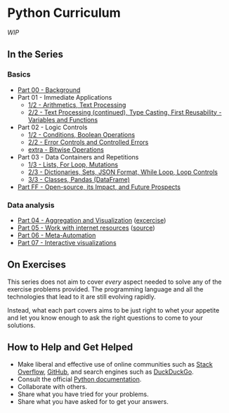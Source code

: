 # Python Curriculum

_WIP_

## In the Series

### Basics

* [Part 00 - Background](basics/00-background.md)
* Part 01 - Immediate Applications
    * [1/2 - Arithmetics, Text Processing](basics/01-immediate-applications-1.md)
    * [2/2 - Text Processing (continued), Type Casting, First Reusability - Variables and Functions](basics/01-immediate-applications-2.md)
* Part 02 - Logic Controls
    * [1/2 - Conditions, Boolean Operations](basics/02-logic-controls-1.md)
    * [2/2 - Error Controls and Controlled Errors](basics/02-logic-controls-2.md)
    * [extra - Bitwise Operations](basics/02-logic-controls-extra.md)
* Part 03 - Data Containers and Repetitions
    * [1/3 - Lists, For Loop, Mutations](basics/03-data-containers-and-repetitions-1.md)
    * [2/3 - Dictionaries, Sets, JSON Format, While Loop, Loop Controls](basics/03-data-containers-and-repetitions-2.md)
    * [3/3 - Classes, Pandas (DataFrame)](basics/03-data-containers-and-repetitions-3.md)
* [Part FF - Open-source, its Impact, and Future Prospects](basics/ff-outro.md)

### Data analysis

* [Part 04 - Aggregation and Visualization](data-analysis/04-aggregation-and-visualization.ipynb) ([excercise](04-exercise-problem.ipynb))
* [Part 05 - Work with internet resources](https://nbviewer.jupyter.org/github/EQWorks/python-curriculum/blob/main/data-analysis/05-work-with-internet-resources/notebook.ipynb) ([source](data-analysis/05-work-with-internet-resources/notebook.ipynb))
* [Part 06 - Meta-Automation](data-analysis/06-meta-automation/notebook.ipynb)
* [Part 07 - Interactive visualizations](data-analysis/07-interactive-visualizations.ipynb)

## On Exercises

This series does not aim to cover _every_ aspect needed to solve any of the exercise problems provided. The programming language and all the technologies that lead to it are still evolving rapidly.

Instead, what each part covers aims to be just right to whet your appetite and let you know enough to ask the right questions to come to your solutions.

## How to Help and Get Helped

* Make liberal and effective use of online communities such as [Stack Overflow](https://stackoverflow.com/), [GitHub](https://github.com/), and search engines such as [DuckDuckGo](https://duckduckgo.com/).
* Consult the official [Python documentation](https://docs.python.org/3.8/).
* Collaborate with others.
* Share what you have tried for your problems.
* Share what you have asked for to get your answers.
